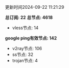 更新时间2024-09-22 11:21:29

**总订阅: 22**
**总节点: 4618**
- vless节点: 14

**google ping有效节点: 142**
- v2ray节点: 106
- ss节点: 32
- trojan节点: 4
